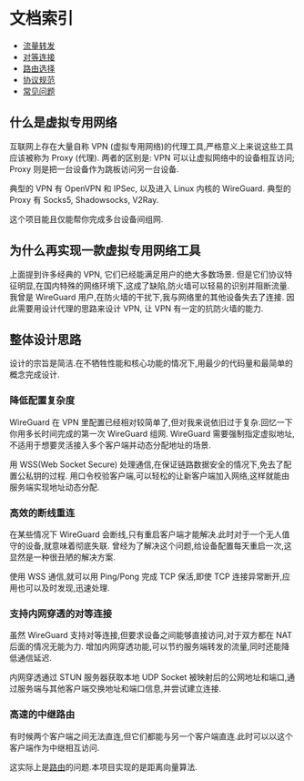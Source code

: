 # 文档索引

- [流量转发](forward.md)
- [对等连接](peer-to-peer.md)
- [路由选择](routing.md)
- [协议规范](specification.md)
- [常见问题](faq.md)

## 什么是虚拟专用网络

互联网上存在大量自称 VPN (虚拟专用网络)的代理工具,严格意义上来说这些工具应该被称为 Proxy (代理).
两者的区别是: VPN 可以让虚拟网络中的设备相互访问; Proxy 则是把一台设备作为跳板访问另一台设备.

典型的 VPN 有 OpenVPN 和 IPSec, 以及进入 Linux 内核的 WireGuard.
典型的 Proxy 有 Socks5, Shadowsocks, V2Ray.

这个项目能且仅能帮你完成多台设备间组网.

## 为什么再实现一款虚拟专用网络工具

上面提到许多经典的 VPN, 它们已经能满足用户的绝大多数场景.
但是它们协议特征明显,在国内特殊的网络环境下,这成了缺陷,防火墙可以轻易的识别并阻断流量.
我曾是 WireGuard 用户,在防火墙的干扰下,我与网络里的其他设备失去了连接.
因此需要用设计代理的思路来设计 VPN, 让 VPN 有一定的抗防火墙的能力.

## 整体设计思路

设计的宗旨是简洁.在不牺牲性能和核心功能的情况下,用最少的代码量和最简单的概念完成设计.

### 降低配置复杂度

WireGuard 在 VPN 里配置已经相对较简单了,但对我来说依旧过于复杂.回忆一下你用多长时间完成的第一次 WireGuard 组网.
WireGuard 需要强制指定虚拟地址,不适用于想要灵活接入多个客户端并动态分配地址的场景.

用 WSS(Web Socket Secure) 处理通信,在保证链路数据安全的情况下,免去了配置公私钥的过程.
用口令校验客户端,可以轻松的让新客户端加入网络,这样就能由服务端实现地址动态分配.

### 高效的断线重连

在某些情况下 WireGuard 会断线,只有重启客户端才能解决.此时对于一个无人值守的设备,就意味着彻底失联.
曾经为了解决这个问题,给设备配置每天重启一次,这显然是一种很丑陋的解决方案.

使用 WSS 通信,就可以用 Ping/Pong 完成 TCP 保活,即使 TCP 连接异常断开,应用也可以及时发现,迅速处理.

### 支持内网穿透的对等连接

虽然 WireGuard 支持对等连接,但要求设备之间能够直接访问,对于双方都在 NAT 后面的情况无能为力.
增加内网穿透功能,可以节约服务端转发的流量,同时还能降低通信延迟.

内网穿透通过 STUN 服务器获取本地 UDP Socket 被映射后的公网地址和端口,通过服务端与其他客户端交换地址和端口信息,并尝试建立连接.

### 高速的中继路由

有时候两个客户端之间无法直连,但它们都能与另一个客户端直连.此时可以以这个客户端作为中继相互访问.

这实际上是[路由](https://zh.wikipedia.org/wiki/路由)的问题.本项目实现的是距离向量算法.
